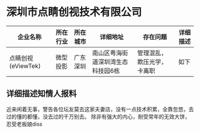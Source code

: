# 深圳市点睛创视技术有限公司

| 企业名称                 | 所在行业     | 所在城市   | 详细地址                                          | 存在问题                                           | 详细描述 |
| ------------------------ | ------------ | ---------- | ------------------------------------------------- | -------------------------------------------------- | -------- |
| 点睛创视 (eViewTek) | 微型投影 | 广东深圳 | 南山区粤海街道深圳湾生态科技园6栋 | 管理混乱，欺压光学，卡离职 | 如下     |

## 详细描述知情人报料

近来闲着无事，警告各位坛友莫去这家夫妻店，没有一点技术积累，全靠忽悠，去过的懂的都懂，没去过的千万别去。
除非有强大的内心，耐受常年的无效大饼，忍受老板娘diss

